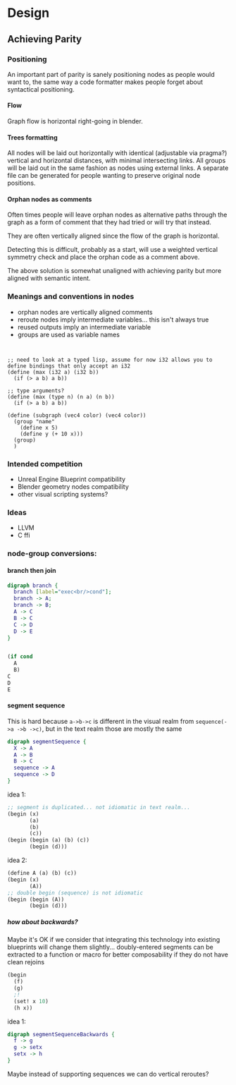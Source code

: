 
# Design

## Achieving Parity

### Positioning

An important part of parity is sanely positioning nodes as people would want to, the same way a code formatter makes people
forget about syntactical positioning.

#### Flow

Graph flow is horizontal right-going in blender.

#### Trees formatting

All nodes will be laid out horizontally with identical (adjustable via pragma?) vertical and horizontal distances,
with minimal intersecting links.
All groups will be laid out in the same fashion as nodes using external links.
A separate file can be generated for people wanting to preserve original node positions.

#### Orphan nodes as comments

<!-- I suppose I need screenshots... -->

Often times people will leave orphan nodes as alternative paths through the graph as a form of
comment that they had tried or will try that instead.

They are often vertically aligned since the flow of the graph is horizontal.

Detecting this is difficult, probably as a start, will use a weighted vertical symmetry check
and place the orphan code as a comment above.

The above solution is somewhat unaligned with achieving parity but more aligned with semantic intent.

### Meanings and conventions in nodes

- orphan nodes are vertically aligned comments
- reroute nodes imply intermediate variables... this isn't always true
- reused outputs imply an intermediate variable
- groups are used as variable names

```graphlang


;; need to look at a typed lisp, assume for now i32 allows you to define bindings that only accept an i32
(define (max (i32 a) (i32 b))
  (if (> a b) a b))

;; type arguments?
(define (max (type n) (n a) (n b))
  (if (> a b) a b))

(define (subgraph (vec4 color) (vec4 color))
  (group "name"
    (define x 5)
    (define y (+ 10 x)))
  (group)
  )
```

### Intended competition

- Unreal Engine Blueprint compatibility
- Blender geometry nodes compatibility
- other visual scripting systems?

### Ideas

- LLVM
- C ffi

### node-group conversions:

#### branch then join

```dot
digraph branch {
  branch [label="exec<br/>cond"];
  branch -> A;
  branch -> B;
  A -> C
  B -> C
  C -> D
  D -> E
}
```

```lisp

(if cond
  A
  B)
C
D
E
```

#### segment sequence

This is hard because `a->b->c` is different in the visual realm from `sequence(->a ->b ->c)`,
but in the text realm those are mostly the same

```dot
digraph segmentSequence {
  X -> A
  A -> B
  B -> C
  sequence -> A
  sequence -> D
}
```

idea 1:

```lisp
;; segment is duplicated... not idiomatic in text realm...
(begin (x)
       (a)
       (b)
       (c))
(begin (begin (a) (b) (c))
       (begin (d)))
```

idea 2:

```lisp
(define A (a) (b) (c))
(begin (x)
       (A))
;; double begin (sequence) is not idiomatic
(begin (begin (A))
       (begin (d)))
```

##### how about backwards?

Maybe it's OK if we consider that integrating this technology into existing blueprints
will change them slightly... doubly-entered segments can be extracted to a function or macro
for better composability if they do not have clean rejoins
<!-- TODO: better define which kinds of double-entered segments can't be rejoined...
     maybe an early return will suffice in most cases so that remaining paths
     can join. -->

```lisp
(begin
  (f)
  (g)
  ;!
  (set! x 10)
  (h x))
```

idea 1:
```dot
digraph segmentSequenceBackwards {
  f -> g
  g -> setx
  setx -> h
}
```

Maybe instead of supporting sequences we can do vertical reroutes?
